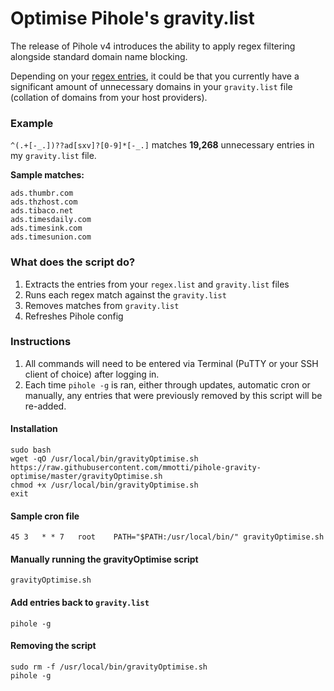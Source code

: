 # Optimise Pihole's gravity.list

The release of Pihole v4 introduces the ability to apply regex filtering alongside standard domain name blocking.

Depending on your [regex entries](https://github.com/mmotti/pihole-regex), it could be that you currently have a significant amount of unnecessary domains in your `gravity.list` file (collation of domains from your host providers).

### Example

`^(.+[-_.])??ad[sxv]?[0-9]*[-_.]` matches **19,268** unnecessary entries in my `gravity.list` file.

**Sample matches:**

```
ads.thumbr.com
ads.thzhost.com
ads.tibaco.net
ads.timesdaily.com
ads.timesink.com
ads.timesunion.com
```

### What does the script do?
1. Extracts the entries from your `regex.list` and `gravity.list` files
1. Runs each regex match against the `gravity.list`
1. Removes matches from `gravity.list`
1. Refreshes Pihole config

### Instructions
1. All commands will need to be entered via Terminal (PuTTY or your SSH client of choice) after logging in. 
1. Each time `pihole -g` is ran, either through updates, automatic cron or manually, any entries that were previously removed by this script will be re-added.

#### Installation
```
sudo bash
wget -qO /usr/local/bin/gravityOptimise.sh https://raw.githubusercontent.com/mmotti/pihole-gravity-optimise/master/gravityOptimise.sh
chmod +x /usr/local/bin/gravityOptimise.sh
exit
```

#### Sample cron file
`45 3   * * 7   root    PATH="$PATH:/usr/local/bin/" gravityOptimise.sh`

#### Manually running the gravityOptimise script
`gravityOptimise.sh`

#### Add entries back to `gravity.list`
`pihole -g`

#### Removing the script
```
sudo rm -f /usr/local/bin/gravityOptimise.sh
pihole -g
```
